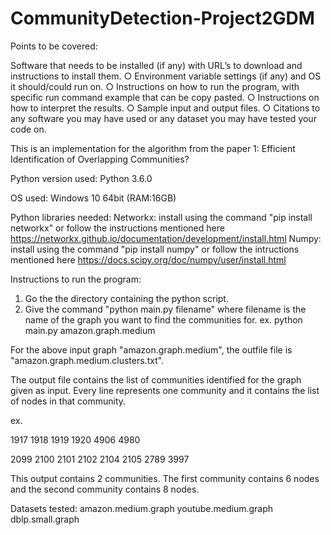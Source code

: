 # CommunityDetection-Project2GDM
Points to be covered:


Software that needs to be installed (if any) with URL’s to download and
instructions to install them.
○ Environment variable settings (if any) and OS it should/could run on.
○ Instructions on how to run the program, with specific run command example that
can be copy pasted.
○ Instructions on how to interpret the results.
○ Sample input and output files.
○ Citations to any software you may have used or any dataset you may have tested
your code on.


This is an implementation for the algorithm from the paper 1: Efficient Identification of Overlapping
Communities?

Python version used: Python 3.6.0

OS used: Windows 10 64bit (RAM:16GB)

Python libraries needed:
Networkx: install using the command "pip install networkx" or follow the instructions mentioned here https://networkx.github.io/documentation/development/install.html
Numpy: install using the command "pip install numpy" or follow the intructions mentioned here https://docs.scipy.org/doc/numpy/user/install.html

Instructions to run the program:
1. Go the the directory containing the python script.
2. Give the command "python main.py filename" where filename is the name of the graph you want to find the communities for.
   ex. python main.py amazon.graph.medium

For the above input graph "amazon.graph.medium", the outfile file is "amazon.graph.medium.clusters.txt".

The output file contains the list of communities identified for the graph given as input.
Every line represents one community and it contains the list of nodes in that community.

ex. 

1917 1918 1919 1920 4906 4980 

2099 2100 2101 2102 2104 2105 2789 3997 

This output contains 2 communities. The first community contains 6 nodes and the second community contains 8 nodes.

Datasets tested:
amazon.medium.graph
youtube.medium.graph
dblp.small.graph
